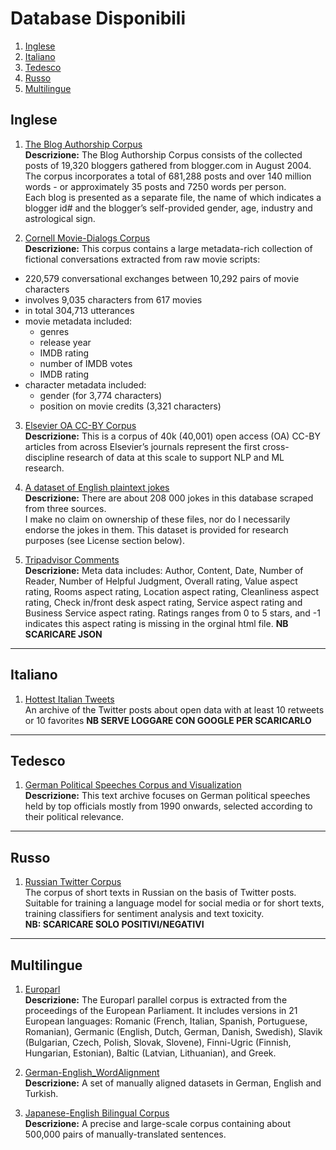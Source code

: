 
# Database Disponibili

1. [Inglese](#inglese)
2. [Italiano](#italiano)
3. [Tedesco](#tedesco)
4. [Russo](#russo)
4. [Multilingue](#multilingue)

## Inglese <a name="inglese"></a>
1. [The Blog Authorship Corpus](http://u.cs.biu.ac.il/~koppel/BlogCorpus.htm) \
**Descrizione:** The Blog Authorship Corpus consists of the collected posts of 19,320 bloggers gathered from blogger.com in August 2004. The corpus incorporates a total of 681,288 posts and over 140 million words - or approximately 35 posts and 7250 words per person.  
Each blog is presented as a separate file, the name of which indicates a blogger id# and the blogger’s self-provided gender, age, industry and astrological sign.


2. [Cornell Movie-Dialogs Corpus](cs.cornell.edu/~cristian/Cornell_Movie-Dialogs_Corpus.html) \
**Descrizione:** This corpus contains a large metadata-rich collection of fictional conversations extracted from raw movie scripts:
- 220,579 conversational exchanges between 10,292 pairs of movie characters
- involves 9,035 characters from 617 movies
- in total 304,713 utterances
- movie metadata included:
    - genres
    - release year
    - IMDB rating
    - number of IMDB votes
    - IMDB rating
- character metadata included:
    - gender (for 3,774 characters)
    - position on movie credits (3,321 characters)

3. [Elsevier OA CC-BY Corpus](https://data.mendeley.com/datasets/zm33cdndxs/2) \
 **Descrizione:** This is a corpus of 40k (40,001) open access (OA) CC-BY articles from across Elsevier’s journals represent the first cross-discipline research of data at this scale to support NLP and ML research.
 

4. [A dataset of English plaintext jokes](https://github.com/taivop/joke-dataset) \
 **Descrizione:** There are about 208 000 jokes in this database scraped from three sources.\
I make no claim on ownership of these files, nor do I necessarily endorse the jokes in them. This dataset is provided for research purposes (see License section below).

5. [Tripadvisor Comments](http://times.cs.uiuc.edu/~wang296/Data/) \
**Descrizione:** Meta data includes: Author, Content, Date, Number of Reader, Number of Helpful Judgment, Overall rating, Value aspect rating, Rooms aspect rating, Location aspect rating, Cleanliness aspect rating, Check in/front desk aspect rating, Service aspect rating and Business Service aspect rating. Ratings ranges from 0 to 5 stars, and -1 indicates this aspect rating is missing in the orginal html file.
**NB SCARICARE JSON**

---

## Italiano <a name="italiano"></a>

1. [Hottest Italian Tweets](https://data.world/ondata/open-data-twitter-hot-posts/workspace/query?queryid=b409249c-17b8-4ccd-9166-dc3cf77f317d) \
An archive of the Twitter posts about open data with at least 10 retweets or 10 favorites
**NB SERVE LOGGARE CON GOOGLE PER SCARICARLO**


---
## Tedesco <a name="tedesco"></a>

1. [German Political Speeches Corpus and Visualization](http://adrien.barbaresi.eu/corpora/speeches/)\
**Descrizione:** This text archive focuses on German political speeches held by top officials mostly from 1990 onwards, selected according to their political relevance. 

---
## Russo <a name="russo"></a>

1. [Russian Twitter Corpus](http://study.mokoron.com/) \
The corpus of short texts in Russian on the basis of Twitter posts. Suitable for training a language model for social media or for short texts, training classifiers for sentiment analysis and text toxicity. \
**NB: SCARICARE SOLO POSITIVI/NEGATIVI**
---

## Multilingue <a name="multilingue"></a> 

1. [Europarl](http://statmt.org/europarl/) \
**Descrizione:** The Europarl parallel corpus is extracted from the proceedings of the European Parliament. It includes versions in 21 European languages: Romanic (French, Italian, Spanish, Portuguese, Romanian), Germanic (English, Dutch, German, Danish, Swedish), Slavik (Bulgarian, Czech, Polish, Slovak, Slovene), Finni-Ugric (Finnish, Hungarian, Estonian), Baltic (Latvian, Lithuanian), and Greek.

2. [German-English_WordAlignment](https://github.com/bicici/SMTData/blob/master/German-English_WordAlignment.zip) \
**Descrizione:** A set of manually aligned datasets in German, English and Turkish.

3. [Japanese-English Bilingual Corpus](https://www.kaggle.com/team-ai/japaneseenglish-bilingual-corpus?select=readme.pdf) \
**Descrizione:** A precise and large-scale corpus containing about 500,000 pairs of manually-translated sentences. 
